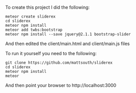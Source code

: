 To create this project I did the following:
```
meteor create sliderex
cd sliderex
meteor npm install
meteor add twbs:bootstrap
meteor npm install --save jquery@2.1.1 bootstrap-slider
```
And then edited the client/main.html and client/main.js files

To run it yourself you need to the following:
```
git clone https://github.com/mattsouth/sliderex
cd sliderex
meteor npm install
meteor
```
And then point your browser to http://localhost:3000
